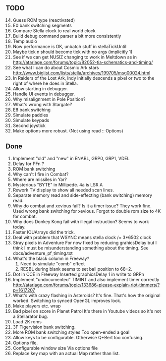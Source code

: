 TODO
----

14. Guess ROM type (reactivated)
15. E0 bank switching segments
16. Compare Stella clock to real world clock
17. Build debug command parser a bit more consistently
18. Temp audio
20. Now performance is OK, unbatch stuff in stellaTickUntil
21. Maybe tick n should become tick with no args (implicitly 1)
24. See if we can get NUSIZ changing to work in Meltdown as in
    http://atariage.com/forums/topic/82052-tia-schematics-and-timing/
27. See what I can do about Cosmic Ark stars
    http://www.biglist.com/lists/stella/archives/199705/msg00024.html
30. In Raiders of the Lost Ark, Indy initially descends a pixel or two to the right
    of where he does in Stella.
31. Allow starting in debugger.
32. Handle UI events in debugger.
33. Why misalignment in Pole Position?
34. What's wrong with Stargate?
35. E8 bank switching
36. Simulate paddles
37. Simulate keypads
38. Second joystick
39. Make options more robust. (Not using read :: Options)

Done
----

1. Implement "old" and "new" in ENABL, GRP0, GRP1, VDEL
2. Delay for PFn ?
3. ROM bank switching
5. Why can't I fire in Combat?
4. Where are missiles in Yar?
10. Mysterious "BYTE" in Millipede. 4a is LSR A
12. Rework TV display to show all needed scan lines.
11. Separate memory read and side-effecting (bank switching) memory read.
17. Why do combat and xevious fail? Is it a timer issue?
    They work fine.
    Used wrong bank switching for xevious.
    Forgot to double rom size to 4K for combat.
8. Why does Donkey Kong fail with illegal instruction?
    Seems to work today.
6. Faster
    IOUArrays did the trick.
7. Deal with problem that WSYNC means stella clock /= 3*6502 clock
22. Stray pixels in Adventure
    For now fixed by reducing grahicsDelay but I think I must be
    misunderstanding something about the timing.
    See docs/adventure_pf_timing.txt
19. What's the black column in Freeway?
    1. Need to simulate "comb" effect
    2. RESBL during blank seems to set ball position to 68+2.
26. Dot in CCE in Freeway
    Inserted graphicsDelay 1 in write to GRPn
26. Implement "undocumented" TIMINT and also implement timer correctly
    http://atariage.com/forums/topic/133686-please-explain-riot-timmers/?p=1617207
23. What's with crazy flashing in Asteroids?
    It's fine. That's how the original worked. Switching to synced OpenGL improves look.
25. Make players etc. wrap
30. Bad pixel on score in Planet Patrol
    It's there in Youtube videos so it's not a Stellarator bug.
13. Load 2K roms
33. 3F Tigervision bank switching.
9. More ROM bank switching styles
   Too open-ended a goal
29. Allow keys to be configurable. Otherwise Q*Bert too confusing.
28. Options file.
40. Configurable window size
    Via options file
41. Replace key map with an actual Map rather than list.
